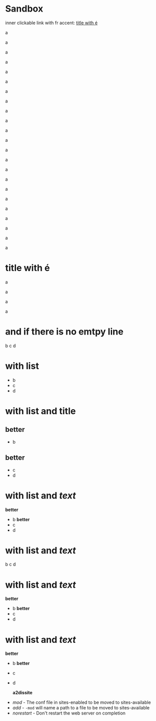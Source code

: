 # Sandbox

inner clickable link with fr accent:
[title with é](#title-with-é)


a

a

a

a

a

a

a

a

a

a

a

a

a

a

a

a

a

a

a

a

a

a

a


# title with é

a

a

a

a


# and if there is no emtpy line

b
c
d



# with list

- b
- c
- d

# with list and title

## better
- b
## better
- c
- d

# with list and *text*

**better**
- b
**better**
- c
- d

# with list and *text*
  b
  c
  d
  
# with list and *text*
  **better**
- b
  **better**
- c
- d

# with list and *text*
 **better**
- b
 **better**
- c
- d

  __a2dissite__
* _mod_ - The conf file in sites-enabled to be moved to sites-available
* _add_ - `-mod` will name a path to a file to be moved to sites-available
* _norestart_ - Don't restart the web server on completion


